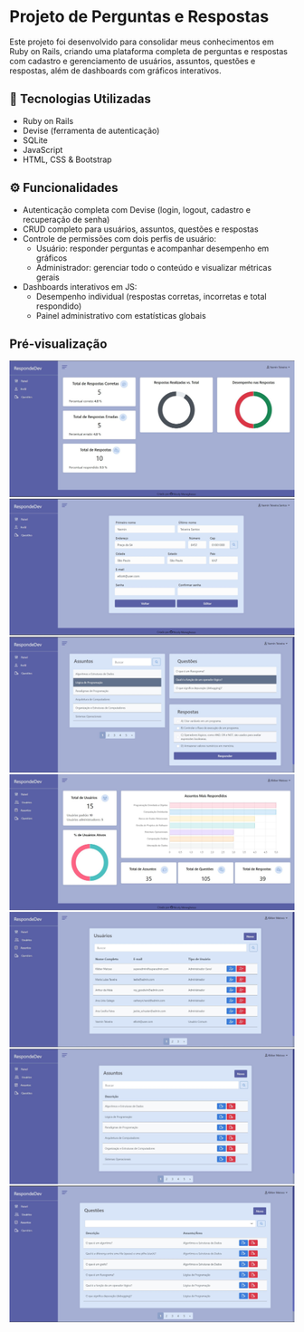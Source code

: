 # Projeto de Perguntas e Respostas

Este projeto foi desenvolvido para consolidar meus conhecimentos em Ruby on Rails, criando uma plataforma completa de perguntas e respostas com cadastro e gerenciamento de usuários, assuntos, questões e respostas, além de dashboards com gráficos interativos.

## 🚀 Tecnologias Utilizadas
* Ruby on Rails
* Devise (ferramenta de autenticação)
* SQLite
* JavaScript
* HTML, CSS & Bootstrap 

## ⚙️ Funcionalidades
* Autenticação completa com Devise (login, logout, cadastro e recuperação de senha)
* CRUD completo para usuários, assuntos, questões e respostas
* Controle de permissões com dois perfis de usuário:
  * Usuário: responder perguntas e acompanhar desempenho em gráficos
  * Administrador: gerenciar todo o conteúdo e visualizar métricas gerais
* Dashboards interativos em JS:
  * Desempenho individual (respostas corretas, incorretas e total respondido)
  * Painel administrativo com estatísticas globais

## Pré-visualização
![home_user](./app/assets/images/home_user.jpg)
![edit_user](./app/assets/images/edit_user.jpg)
![question_user](./app/assets/images/question_user.jpg)
![home_adm](./app/assets/images/home_adm.jpg)
![list_users](./app/assets/images/list_users.jpg)
![list_subjects](./app/assets/images/list_subjects.jpg)
![list_questions](./app/assets/images/list_questions.jpg)

